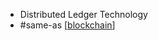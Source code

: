 - Distributed Ledger Technology
- #same-as [[blockchain]]

[//begin]: # "Autogenerated link references for markdown compatibility"
[blockchain]: blockchain.md "blockchain"
[//end]: # "Autogenerated link references"


